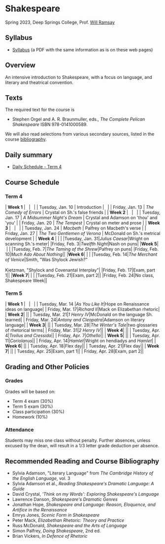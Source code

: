 # Shakespeare

Spring 2023, Deep Springs College, Prof. [Will Ramsay](https://willramsay.github.io)

## Syllabus

* [Syllabus](./ShakespeareSyllabus.pdf) (a PDF with the same information as is on these web pages)

## Overview

An intensive introduction to Shakespeare, with a focus on language, and literary and theatrical convention.

## Texts

The required text for the course is
* Stephen Orgel and A. R. Braunmuller, eds., *The Complete Pelican Shakespeare* ISBN 978-0141000589.

We will also read selections from various secondary sources, listed in the course [bibliography](#recommended-reading-and-course-bibliography).

## Daily summary

* [Daily Schedule - Term 4](./daily_schedule-term_4.html)

## Course Schedule

### Term 4

| **Week 1** | &nbsp; | &nbsp; |
| Tuesday, Jan. 10 | Introduction | &nbsp; |
| Friday, Jan. 13 | *The Comedy of Errors* | Crystal on Sh.'s false friends |
| **Week 2** | &nbsp; | &nbsp; |
| Tuesday, Jan. 17 | *A Midsummer Night's Dream* | Crystal and Adamson on 'thou' and 'you' |
| Friday, Jan. 20 | *The Tempest* | Crystal on meter and prose |
| **Week 3** | &nbsp; | &nbsp; |
| Tuesday, Jan. 24 | *Macbeth* | Palfrey on Macbeth's verse |
| Friday, Jan. 27 | *The Two Gentlemen of Verona* | McDonald on Sh.'s metrical development |
| **Week 4** |&nbsp;|&nbsp;|
|Tuesday, Jan. 31|*Julius Caesar*|Wright on scanning Sh.'s meter|
|Friday, Feb. 3|*Twelfth Night*|Nash on puns|
|**Week 5**|&nbsp;|&nbsp;|
|Tuesday, Feb. 7|*The Taming of the Shrew*|Palfrey on puns|
|Friday, Feb. 10|*Much Ado About Nothing*||
|**Week 6**|&nbsp;|&nbsp;|
|Tuesday, Feb. 14|*The Merchant of Venice*|Smith, "Was Shylock Jewish?" <br> <br> Kietzman, "Shylock and Covenantal Interplay"|
|Friday, Feb. 17|Exam, part 1||
|**Week 7**|&nbsp;|&nbsp;|
|Tuesday, Feb. 21|Exam, part 2||
|Friday, Feb. 24|No class, Shakespeare Week||

### Term 5

| **Week 1** | &nbsp; | &nbsp; |
| Tuesday, Mar. 14 |*As You Like It*|Hope on Renaissance ideas on language|
| Friday, Mar. 17|*Richard II*|Mack on Elizabethan rhetoric|
| **Week 2**|&nbsp;||
| Tuesday, Mar. 21|*1 Henry IV*|McDonald on the language Sh. learned|
| Friday, Mar. 24|*Antony and Cleopatra*|Adamson on literary language|
| **Week 3**|&nbsp;||
| Tuesday, Mar. 28|*The Winter's Tale*|two glossaries of rhetorical terms|
| Friday, Mar. 31|*2 Henry IV*||
| **Week 4**|&nbsp;||
| Tuesday, Apr. 4|*Troilus and Cressida*||
| Friday, Apr. 7|*Othello*||
| **Week 5**|&nbsp;||
| Tuesday, Apr. 11|*Coriolanus*||
| Friday, Apr. 14|*Hamlet*|Wright on hendiadys and *Hamlet*|
| **Week 6**|&nbsp;||
| Tuesday, Apr. 18|Flex day||
| Tuesday, Apr. 21|Flex day||
| **Week 7**|&nbsp;||
| Tuesday, Apr. 25|Exam, part 1||
| Friday, Apr. 28|Exam, part 2||

## Grading and Other Policies

### Grades
Grades will be based on:
* Term 4 exam (30%)
* Term 5 exam (30%)
* Class participation (30%)
* Homework (10%)

### Attendance 
Students may miss one class without penalty. Further absences, unless excused by the dean, will result in a 1/3 letter grade deduction per absence.

## Recommended Reading and Course Bibliography

* Sylvia Adamson, "Literary Language" from *The Cambridge History of the English Language*, vol. 3
* Sylvia Adamson et al., *Reading Shakespeare's Dramatic Language: A Guide*
* David Crystal, *'Think on my Words': Exploring Shakespeare's Language*
* Lawrence Danson, *Shakespeare's Dramatic Genres*
* Jonathan Hope, *Shakespeare and Language: Reason, Eloquence, and Artifice in the Renaissance* 
* Emrys Jones, *Scenic Form in Shakespeare*
* Peter Mack, *Elizabethan Rhetoric: Theory and Practice*
* Russ McDonald, *Shakespeare and the Arts of Language* 
* Simon Palfrey, *Doing Shakespeare*, 2nd ed.
* Brian Vickers, *In Defence of Rhetoric* 

